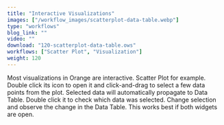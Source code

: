 ```yaml
---
title: "Interactive Visualizations"
images: ["/workflow_images/scatterplot-data-table.webp"]
type: "workflows"
blog_link: ""
video: ""
download: "120-scatterplot-data-table.ows"
workflows: ["Scatter Plot", "Visualization"]
weight: 120
---
```


Most visualizations in Orange are interactive. Scatter Plot for example. Double click its icon to open it and click-and-drag to select a few data points from the plot. Selected data will automatically propagate to Data Table. Double click it to check which data was selected. Change selection and observe the change in the Data Table. This works best if both widgets are open.
